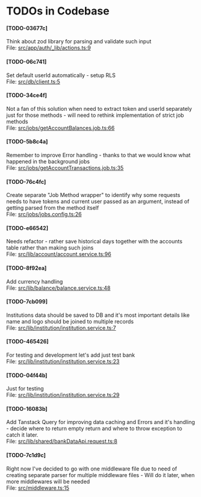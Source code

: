 # TODOs in Codebase

#### [TODO-03677c]
Think about zod library for parsing and validate such input<br/>
File: [src/app/auth/_lib/actions.ts:9](./src/app/auth/_lib/actions.ts#L9)

#### [TODO-06c741]
Set default userId automatically - setup RLS<br/>
File: [src/db/client.ts:5](./src/db/client.ts#L5)

#### [TODO-34ce4f]
Not a fan of this solution when need to extract token and userId separately just for those methods - will need to rethink implementation of strict job methods<br/>
File: [src/jobs/getAccountBalances.job.ts:66](./src/jobs/getAccountBalances.job.ts#L66)

#### [TODO-5b8c4a]
Remember to improve Error handling - thanks to that we would know what happened in the background jobs<br/>
File: [src/jobs/getAccountTransactions.job.ts:35](./src/jobs/getAccountTransactions.job.ts#L35)

#### [TODO-76c4fc]
Create separate "Job Method wrapper" to identify why some requests needs to have tokens and current user passed as an argument, instead of getting parsed from the method itself<br/>
File: [src/jobs/jobs.config.ts:26](./src/jobs/jobs.config.ts#L26)

#### [TODO-e66542]
Needs refactor - rather save historical days together with the accounts table rather than making such joins<br/>
File: [src/lib/account/account.service.ts:96](./src/lib/account/account.service.ts#L96)

#### [TODO-8f92ea]
Add currency handling<br/>
File: [src/lib/balance/balance.service.ts:48](./src/lib/balance/balance.service.ts#L48)

#### [TODO-7cb099]
Institutions data should be saved to DB and it's most important details like name and logo should be joined to multiple records<br/>
File: [src/lib/institution/institution.service.ts:7](./src/lib/institution/institution.service.ts#L7)

#### [TODO-465426]
For testing and development let's add just test bank<br/>
File: [src/lib/institution/institution.service.ts:23](./src/lib/institution/institution.service.ts#L23)

#### [TODO-04f44b]
Just for testing<br/>
File: [src/lib/institution/institution.service.ts:29](./src/lib/institution/institution.service.ts#L29)

#### [TODO-16083b]
Add Tanstack Query for improving data caching and Errors and it's handling - decide where to return empty return and where to throw exception to catch it later.<br/>
File: [src/lib/shared/bankDataApi.request.ts:8](./src/lib/shared/bankDataApi.request.ts#L8)

#### [TODO-7c1d9c]
Right now I've decided to go with one middleware file due to need of creating separate parser for multiple middleware files - Will do it later, when more middlewares will be needed<br/>
File: [src/middleware.ts:15](./src/middleware.ts#L15)
